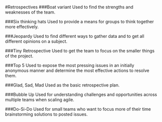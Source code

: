 #Retrospectives
###Boat variant
Used to find the strengths and weaknesses of the team.

###Six thinking hats
Used to provide a means for groups to think together more effectively.

###Jeopardy 
Used to find different ways to gather data and to get all different opinions on a subject. 

###Tiny Retrospective
Used to get the team to focus on the smaller things of the project.

###Top 5
Used to expose the most pressing issues in an initially anonymous manner and 
determine the most effective actions to resolve them.

###Glad, Sad, Mad
Used as the basic retrospective plan.

###Bubble Up
Used for understanding challenges and opportunities across multiple teams when scaling agile. 

###Do-Si-Do
Used for small teams who want to focus more of their time brainstorming solutions to posted issues. 

